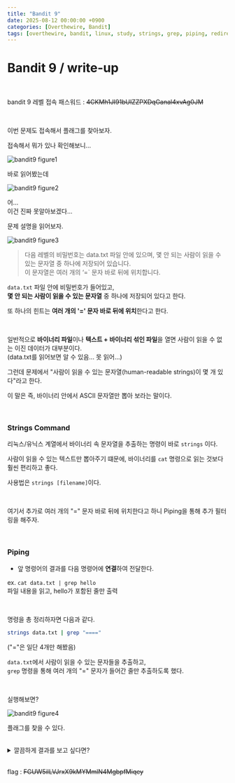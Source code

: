 ```yaml
---
title: "Bandit 9"
date: 2025-08-12 00:00:00 +0900
categories: [Overthewire, Bandit]
tags: [overthewire, bandit, linux, study, strings, grep, piping, redirection]
---
```


# Bandit 9 / write-up

<br>

bandit 9 레벨 접속 패스워드 : ~~4CKMh1JI91bUIZZPXDqGanal4xvAg0JM~~
    
<br>

이번 문제도 접속해서 플래그를 찾아보자.

접속해서 뭐가 있나 확인해보니…

![bandit9 figure1](/assets/img/bandit/2025-08-08-17-45-06.png)

바로 읽어봤는데

![bandit9 figure2](/assets/img/bandit/2025-08-08-17-45-37.png)

어...  
이건 진짜 못알아보겠다...

문제 설명을 읽어보자.

![bandit9 figure3](/assets/img/bandit/2025-08-08-17-46-09.png)

> 다음 레벨의 비밀번호는 data.txt 파일 안에 있으며, 몇 안 되는 사람이 읽을 수 있는 문자열 중 하나에 저장되어 있습니다.  
> 이 문자열은 여러 개의 ‘=` 문자 바로 뒤에 위치합니다.

`data.txt` 파일 안에 비밀번호가 들어있고,  
**몇 안 되는 사람이 읽을 수 있는 문자열** 중 하나에 저장되어 있다고 한다.

또 하나의 힌트는 **여러 개의 '=' 문자 바로 뒤에 위치**한다고 한다.

<br>

일반적으로 **바이너리 파일**이나 **텍스트 + 바이너리 섞인 파일**을 열면 사람이 읽을 수 없는 이진 데이터가 대부분이다.  
(data.txt를 읽어보면 알 수 있음... 못 읽어...)

그런데 문제에서 "사람이 읽을 수 있는 문자열(human-readable strings)이 몇 개 있다"라고 한다.

이 말은 즉, 바이너리 안에서 ASCII 문자열만 뽑아 보라는 말이다.

<br>

### Strings Command

리눅스/유닉스 계열에서 바이너리 속 문자열을 추출하는 명령이 바로 `strings` 이다.

사람이 읽을 수 있는 텍스트만 뽑아주기 떄문에, 바이너리를 `cat` 명령으로 읽는 것보다 훨씬 편리하고 좋다.

사용법은 `strings [filename]`이다.

<br>

여기서 추가로 여러 개의 "=" 문자 바로 뒤에 위치한다고 하니 Piping을 통해 추가 필터링을 해주자.

<br>

### Piping
- 앞 명령어의 결과를 다음 명령어에 **연결**하여 전달한다.  

ex. `cat data.txt | grep hello`  
파일 내용을 읽고, hello가 포함된 줄만 출력

<br>

명령을 총 정리하자면 다음과 같다.

```bash
strings data.txt | grep "===="
```
("="은 일단 4개만 해봤음)

`data.txt`에서 사람이 읽을 수 있는 문자들을 추출하고,  
`grep` 명령을 통해 여러 개의 "=" 문자가 들어간 줄만 추출하도록 했다.

<br>

실행해보면?

![bandit9 figure4](/assets/img/bandit/2025-08-08-18-06-12.png)

플래그를 찾을 수 있다.

<br>

<details>
<summary>깔끔하게 결과를 보고 싶다면?</summary>
<div markdown="1">

<br>

정규 표현식과 `grep`의 -o 옵션을 사용하면 된다.

```bash
strings data.txt | grep -o '====.*'
```

- 옵션 x : 패턴과 일치하는 **줄**을 출력  
- -o 옵션 : 패턴과 일치하는 **부분**만 출력

<br>

`'====.*'`
- `.` : 모든 문자(줄바꿈 제외) 1개를 의미  
- `*` : 앞의 문자(. 이니까 모든 문자를 말하는거겠죠?)가 0번 이상 반복됨.

<br>

즉, "==== 다음에 오는 모든 문자" 라는 뜻의 정규표현식이 된다.

그러면 "=" 앞에 붙는 녀석들이 없어지고 깔끔하게 출력되는 것을 볼 수 있다.

![bandit9 figure5](/assets/img/bandit/2025-08-08-18-18-44.png)

</div>
</details>

<br>

flag : ~~FGUW5ilLVJrxX9kMYMmlN4MgbpfMiqey~~